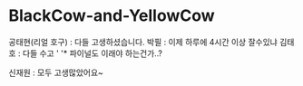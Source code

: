 # BlackCow-and-YellowCow
공태현(리얼 호구) : 다들 고생하셨습니다.
박필 : 이제 하루에 4시간 이상 잘수있냐 
김태호 : 다들 수고 ' '* 파이널도 이래야 하는건가..?

신재원 : 모두 고생많았어요~
